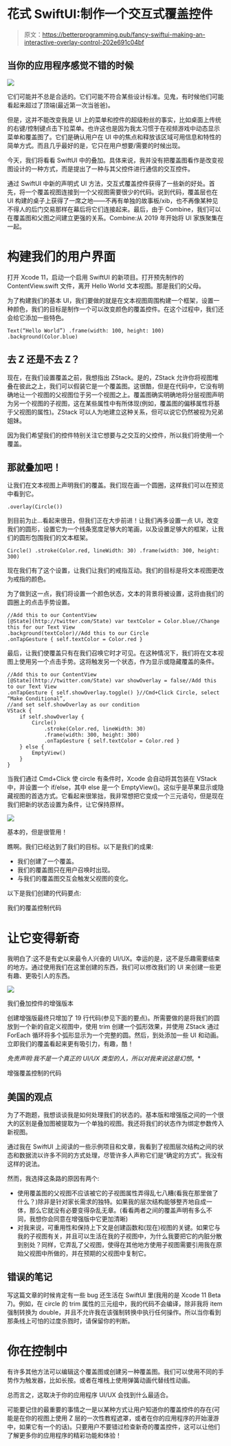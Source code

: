 # 花式 SwiftUI:制作一个交互式覆盖控件

> 原文：<https://betterprogramming.pub/fancy-swiftui-making-an-interactive-overlay-control-202e691c04bf>

## 当你的应用程序感觉不错的时候

![](img/f579d015e8741f65629ac26d06f3ea88.png)

它们可能并不总是合适的。它们可能不符合某些设计标准。见鬼，有时候他们可能看起来超过了顶端(最近第一次当爸爸)。

但是，这并不能改变我是 UI 上的菜单和控件的超级粉丝的事实，比如桌面上传统的右键/控制键点击下拉菜单。也许这也是因为我太习惯于在视频游戏中动态显示菜单和覆盖图了。它们是确认用户在 UI 中的焦点和释放该区域可用信息和特性的简单方式。而且几乎最好的是，它只在用户想要/需要的时候出现。

今天，我们将看看 SwiftUI 中的叠加。具体来说，我并没有把覆盖图看作是改变视图设计的一种方式，而是提出了一种与其父控件进行通信的交互控件。

通过 SwiftUI 中新的声明式 UI 方法，交互式覆盖控件获得了一些新的好处。首先，将一个覆盖视图连接到一个父视图需要很少的代码。说到代码，覆盖层也在 UI 构建的桌子上获得了一席之地——不再有单独的故事板/xib，也不再像某种见不得人的后门交易那样在幕后将它们连接起来。最后，由于 Combine，我们可以在覆盖图和父图之间建立更强的关系。Combine:从 2019 年开始将 UI 家族聚集在一起。

# 构建我们的用户界面

打开 Xcode 11，启动一个启用 SwiftUI 的新项目。打开预先制作的 ContentView.swift 文件，离开 Hello World 文本视图。那是我们的父母。

为了构建我们的基本 UI，我们要做的就是在文本视图周围构建一个框架，设置一种颜色，我们的目标是制作一个可以改变颜色的覆盖控件。在这个过程中，我们还会给它添加一些特色。

```
Text(“Hello World”) .frame(width: 100, height: 100) .background(Color.blue)
```

## 去 Z 还是不去 Z？

现在，在我们设置覆盖之前，我想指出 ZStack。是的，ZStack 允许你将视图堆叠在彼此之上，我们可以假装它是一个覆盖图。这很酷，但是在代码中，它没有明确地让一个视图的父视图位于另一个视图之上。覆盖图确实明确地将分层视图声明为另一个视图的子视图，这在某些属性中有所体现(例如，覆盖图的偏移属性将基于父视图的属性)。ZStack 可以人为地建立这种关系，但可以说它仍然被视为兄弟姐妹。

因为我们希望我们的控件特别关注它想要与之交互的父控件，所以我们将使用一个覆盖。

## 那就叠加吧！

让我们在文本视图上声明我们的覆盖。我们现在画一个圆圈，这样我们可以在预览中看到它。

```
.overlay(Circle())
```

到目前为止…看起来很丑，但我们正在大步前进！让我们再多设置一点 UI，改变我们的圆形，设置它为一个线条宽度足够大的笔画，以及设置足够大的框架，让我们的圆形包围我们的文本框架。

```
Circle() .stroke(Color.red, lineWidth: 30) .frame(width: 300, height: 300)
```

现在我们有了这个设置，让我们让我们的戒指互动。我们的目标是将文本视图更改为戒指的颜色。

为了做到这一点，我们将设置一个颜色状态，文本的背景将被设置，这将由我们的圆圈上的点击手势设置。

```
//Add this to our ContentView
[@State](http://twitter.com/State) var textColor = Color.blue//Change this for our Text View
.background(textColor)//Add this to our Circle
.onTapGesture { self.textColor = Color.red }
```

最后，让我们使覆盖只有在我们召唤它时才可见。在这种情况下，我们将在文本视图上使用另一个点击手势。这将触发另一个状态，作为显示或隐藏覆盖的条件。

```
//Add this to our ContentView
[@State](http://twitter.com/State) var showOverlay = false//Add this to our Text View
.onTapGesture { self.showOverlay.toggle() }//Cmd+Click Circle, select “Make Conditional”,
//and set self.showOverlay as our condition
VStack {
    if self.showOverlay {
        Circle()
            .stroke(Color.red, lineWidth: 30)
            .frame(width: 300, height: 300)
            .onTapGesture { self.textColor = Color.red }
    } else {
        EmptyView()
    }
}
```

当我们通过 Cmd+Click 使 circle 有条件时，Xcode 会自动将其包装在 VStack 中，并设置一个 if/else，其中 else 是一个 EmptyView()。这似乎是苹果显示或隐藏视图的首选方式。它看起来很笨拙，我非常想把它变成一个三元语句，但是现在我们把新的状态设置为条件，让它保持原样。

![](img/2405895d12ab598048f4e343735ac59c.png)

基本的，但是很管用！

瞧啊。我们已经达到了我们的目标。以下是我们的成果:

*   我们创建了一个覆盖。
*   我们的覆盖图只在用户召唤时出现。
*   与我们的覆盖图交互会触发父视图的变化。

以下是我们创建的代码要点:

我们的覆盖控制代码

# 让它变得新奇

我明白了:这不是有史以来最令人兴奋的 UI/UX。幸运的是，这不是乐趣需要结束的地方。通过使用我们在这里创建的东西，我们可以修改我们的 UI 来创建一些更有趣、更吸引人的东西。

![](img/f36fd1649747da9e527833da94668847.png)

我们叠加控件的增强版本

创建增强版最终只增加了 19 行代码(参见下面的要点)。所需要做的是将我们的圆放到一个新的自定义视图中，使用 trim 创建一个弧形效果，并使用 ZStack 通过 ForEach 循环将多个弧形显示为一个完整的圆。然后，到处添加一些 UI 和动画。立即我们的覆盖看起来更有吸引力，有趣，酷！

*免责声明:我不是一个真正的 UI/UX 类型的人，所以对我来说这是幻想*。*

增强覆盖控制的代码

## 美国的观点

为了不跑题，我想谈谈我是如何处理我们的状态的。基本版和增强版之间的一个很大的区别是叠加图被提取为一个单独的视图。我还将我们的状态作为绑定参数传入新视图。

通过我在 SwiftUI 上阅读的一些示例项目和文章，我看到了视图层次结构之间的状态和数据流以许多不同的方式处理，尽管许多人声称它们是“确定的方式”。我没有这样的说法。

然而，我选择这条路的原因有两个:

*   使用覆盖图的父视图不应该被它的子视图属性弄得乱七八糟(看我在那里做了什么？)除非是针对家长需求的独特。如果我的层次结构能够整齐地自成一体，那么它就没有必要变得杂乱无章。(看看两者之间的覆盖声明有多么不同，我想你会同意在增强版中它更加清晰)
*   对我来说，可重用性和保持上下文是创建函数和(现在)视图的关键。如果它与我的子视图有关，并且可以生活在我的子视图中，为什么我要把它的内脏分散到别处？同样，它弄乱了父视图，使得在其他地方使用子视图需要引用我在原始父视图中所做的，并在预期的父视图中复制它。

## 错误的笔记

写这篇文章的时候肯定有一些 bug 还生活在 SwiftUI 里(我用的是 Xcode 11 Beta 7)。例如，在 circle 的 trim 属性的三元组中，我的代码不会编译，除非我将 item 强制转换为 double，并且不允许我在该强制转换中执行任何操作。所以当你看到那条线上可怕的过度杀戮时，请保留你的判断。

# 你在控制中

有许多其他方法可以编辑这个覆盖图或创建另一种覆盖图。我们可以使用不同的手势作为触发器，比如长按。或者在堆栈上使用弹簧动画代替线性动画。

总而言之，这取决于你的应用程序 UI/UX 会找到什么最适合。

可能要记住的最重要的事情之一是以某种方式让用户知道你的覆盖控件的存在(可能是在你的视图上使用 Z 层的一次性教程遮罩，或者在你的应用程序的开始漫游中，如果它有一个的话)。只要用户不要错过检查新奇的覆盖控件，这可以让他们了解更多你的应用程序的精彩功能和体验！